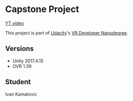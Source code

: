 # Capstone Project

[YT video](https://www.youtube.com/watch?v=uiwIEJluLTA)

This project is part of [Udacity](https://www.udacity.com "Udacity - Be in demand")'s [VR Developer Nanodegree](https://www.udacity.com/course/vr-developer-nanodegree--nd017).

## Versions
- Unity 2017.4.15
- OVR 1.39

## Student
Ivan Kamatovic